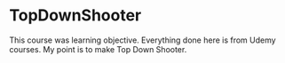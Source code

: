 # TopDownShooter
This course was learning objective.  Everything done here is from Udemy courses. My point is to make Top Down Shooter.
